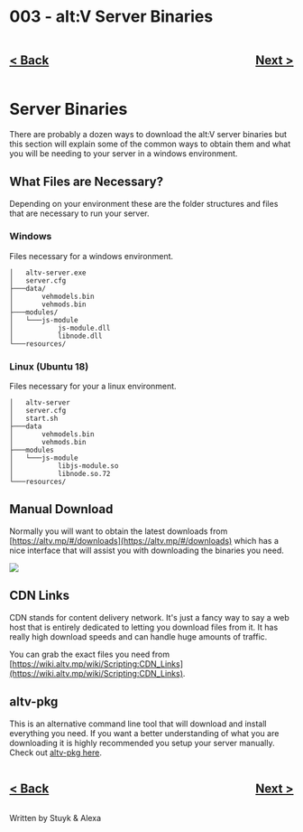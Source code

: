 # 003 - alt:V Server Binaries

<div style="text-align: right">
    <div style="display: flex; justify-content: space-between;">
        <a href="./002.md">
            <h2>< Back</h2>
        </a>
        <a href="./004.md">
            <h2>Next ></h2>
        </a>
    </div>
</div>

# Server Binaries

There are probably a dozen ways to download the alt:V server binaries but this section will explain some of the common ways to obtain them and what you will be needing to your server in a windows environment.

## What Files are Necessary?

Depending on your environment these are the folder structures and files that are necessary to run your server.

### Windows

Files necessary for a windows environment.

```
│   altv-server.exe
│   server.cfg
├───data/
│       vehmodels.bin
│       vehmods.bin
├───modules/
│   └───js-module
│           js-module.dll
│           libnode.dll
└───resources/
```

### Linux (Ubuntu 18)

Files necessary for your a linux environment.

```
│   altv-server
│   server.cfg
│   start.sh
├───data
│       vehmodels.bin
│       vehmods.bin
├───modules
│   └───js-module
│           libjs-module.so
│           libnode.so.72
└───resources/
```

## Manual Download

Normally you will want to obtain the latest downloads from [https://altv.mp/#/downloads](https://altv.mp/#/downloads) which has a nice interface that will assist you with downloading the binaries you need.

![](https://i.imgur.com/TzDC0bO.png)

## CDN Links

CDN stands for content delivery network. It's just a fancy way to say a web host that is entirely dedicated to letting you download files from it. It has really high download speeds and can handle huge amounts of traffic.

You can grab the exact files you need from [https://wiki.altv.mp/wiki/Scripting:CDN_Links](https://wiki.altv.mp/wiki/Scripting:CDN_Links).

## altv-pkg

This is an alternative command line tool that will download and install everything you need. If you want a better understanding of what you are downloading it is highly recommended you setup your server manually. Check out [altv-pkg here](https://github.com/Stuyk/altv-pkg).

<div style="text-align: right">
    <div style="display: flex; justify-content: space-between;">
        <a href="./002.md">
            <h2>< Back</h2>
        </a>
        <a href="./004.md">
            <h2>Next ></h2>
        </a>
    </div>
</div>

Written by Stuyk & Alexa
